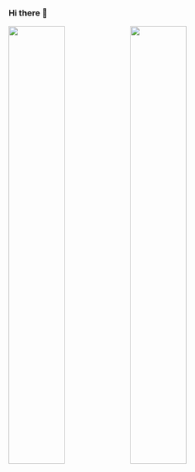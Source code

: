 ### Hi there 👋

<!--
**ulasiyorum/ulasiyorum** is a ✨ _special_ ✨ repository because its `README.md` (this file) appears on your GitHub profile.

Here are some ideas to get you started:

- 🔭 I’m currently working on ...
- 🌱 I’m currently learning ...
- 👯 I’m looking to collaborate on ...
- 🤔 I’m looking for help with ...
- 💬 Ask me about ...
- 📫 How to reach me: ...
- 😄 Pronouns: ...
- ⚡ Fun fact: ...
-->

<img aling="left" width="47%" src="https://github-readme-stats.vercel.app/api?username=ulasiyorum&show_icons=true&theme=radical" />     <img aling="left" width="47%" src="https://github-readme-stats.vercel.app/api/top-langs/?username=ulasiyorum&layout=compact" />
